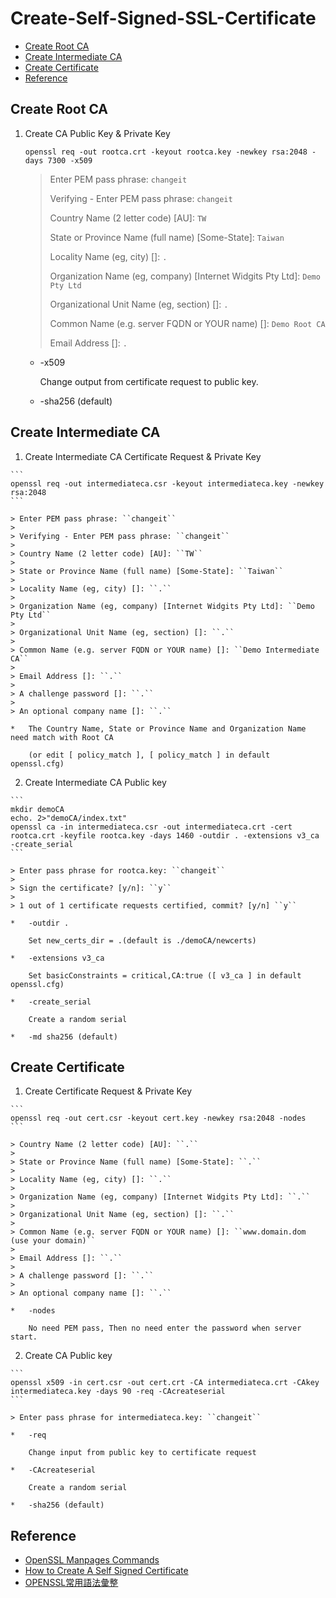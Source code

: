 # Create-Self-Signed-SSL-Certificate

* [Create Root CA](#create-root-ca)
* [Create Intermediate CA](#create-intermediate-ca)
* [Create Certificate](#create-certificate)
* [Reference](#reference)

## Create Root CA

1.  Create CA Public Key & Private Key

    ```
    openssl req -out rootca.crt -keyout rootca.key -newkey rsa:2048 -days 7300 -x509
    ```

    > Enter PEM pass phrase: ``changeit``
    >
    > Verifying - Enter PEM pass phrase: ``changeit``
    >
    > Country Name (2 letter code) [AU]: ``TW``
    >
    > State or Province Name (full name) [Some-State]: ``Taiwan``
    >
    > Locality Name (eg, city) []: ``.``
    >
    > Organization Name (eg, company) [Internet Widgits Pty Ltd]: ``Demo Pty Ltd``
    >
    > Organizational Unit Name (eg, section) []: ``.``
    >
    > Common Name (e.g. server FQDN or YOUR name) []: ``Demo Root CA``
    >
    > Email Address []: ``.``

    *   -x509

        Change output from certificate request to public key.

    *   -sha256 (default)

## Create Intermediate CA

1.   Create Intermediate CA Certificate Request & Private Key

    ```
    openssl req -out intermediateca.csr -keyout intermediateca.key -newkey rsa:2048
    ```

    > Enter PEM pass phrase: ``changeit``
    >
    > Verifying - Enter PEM pass phrase: ``changeit``
    >
    > Country Name (2 letter code) [AU]: ``TW``
    >
    > State or Province Name (full name) [Some-State]: ``Taiwan``
    >
    > Locality Name (eg, city) []: ``.``
    >
    > Organization Name (eg, company) [Internet Widgits Pty Ltd]: ``Demo Pty Ltd``
    >
    > Organizational Unit Name (eg, section) []: ``.``
    >
    > Common Name (e.g. server FQDN or YOUR name) []: ``Demo Intermediate CA``
    >
    > Email Address []: ``.``
    >
    > A challenge password []: ``.``
    >
    > An optional company name []: ``.``

    *   The Country Name, State or Province Name and Organization Name need match with Root CA

        (or edit [ policy_match ], [ policy_match ] in default openssl.cfg)

2.   Create Intermediate CA Public key

    ```
    mkdir demoCA
    echo. 2>"demoCA/index.txt"
    openssl ca -in intermediateca.csr -out intermediateca.crt -cert rootca.crt -keyfile rootca.key -days 1460 -outdir . -extensions v3_ca -create_serial
    ```

    > Enter pass phrase for rootca.key: ``changeit``
    >
    > Sign the certificate? [y/n]: ``y``
    >
    > 1 out of 1 certificate requests certified, commit? [y/n] ``y``

    *   -outdir .

        Set new_certs_dir = .(default is ./demoCA/newcerts)

    *   -extensions v3_ca

        Set basicConstraints = critical,CA:true ([ v3_ca ] in default openssl.cfg)

    *   -create_serial

        Create a random serial

    *   -md sha256 (default)

## Create Certificate

1.   Create Certificate Request & Private Key

    ```
    openssl req -out cert.csr -keyout cert.key -newkey rsa:2048 -nodes
    ```

    > Country Name (2 letter code) [AU]: ``.``
    >
    > State or Province Name (full name) [Some-State]: ``.``
    >
    > Locality Name (eg, city) []: ``.``
    >
    > Organization Name (eg, company) [Internet Widgits Pty Ltd]: ``.``
    >
    > Organizational Unit Name (eg, section) []: ``.``
    >
    > Common Name (e.g. server FQDN or YOUR name) []: ``www.domain.dom (use your domain)``
    >
    > Email Address []: ``.``
    >
    > A challenge password []: ``.``
    >
    > An optional company name []: ``.``

    *   -nodes

        No need PEM pass, Then no need enter the password when server start.

2.   Create CA Public key

    ```
    openssl x509 -in cert.csr -out cert.crt -CA intermediateca.crt -CAkey intermediateca.key -days 90 -req -CAcreateserial
    ```

    > Enter pass phrase for intermediateca.key: ``changeit``

    *   -req

        Change input from public key to certificate request

    *   -CAcreateserial

        Create a random serial

    *   -sha256 (default)

## Reference
* [OpenSSL Manpages Commands](https://www.openssl.org/docs/manmaster/man1/)
* [How to Create A Self Signed Certificate](https://www.sslshopper.com/article-how-to-create-a-self-signed-certificate.html)
* [OPENSSL常用語法彙整](https://www.sslbuyer.com/index.php?option=com_content&view=article&id=129:openssl-command-intro&catid=25&Itemid=4031)
